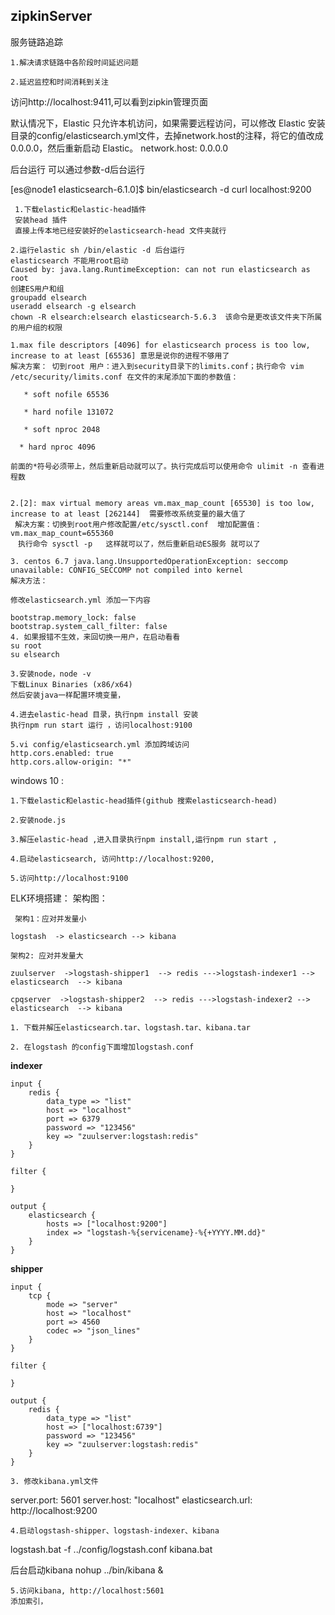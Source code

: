 ## zipkinServer

服务链路追踪
````
1.解决请求链路中各阶段时间延迟问题
````
````
2.延迟监控和时间消耗到关注
````
访问http://localhost:9411,可以看到zipkin管理页面

默认情况下，Elastic 只允许本机访问，如果需要远程访问，可以修改 Elastic 安装目录的config/elasticsearch.yml文件，去掉network.host的注释，将它的值改成0.0.0.0，然后重新启动 Elastic。
network.host: 0.0.0.0

后台运行
可以通过参数-d后台运行

[es@node1 elasticsearch-6.1.0]$ bin/elasticsearch -d
 curl localhost:9200
```` 
 1.下载elastic和elastic-head插件
 安装head 插件
 直接上传本地已经安装好的elasticsearch-head 文件夹就行
 ````
 ````
 2.运行elastic sh /bin/elastic -d 后台运行
 elasticsearch 不能用root启动
 Caused by: java.lang.RuntimeException: can not run elasticsearch as root
创建ES用户和组
groupadd elsearch
useradd elsearch -g elsearch
chown -R elsearch:elsearch elasticsearch-5.6.3  该命令是更改该文件夹下所属的用户组的权限

1.max file descriptors [4096] for elasticsearch process is too low, increase to at least [65536] 意思是说你的进程不够用了
 解决方案： 切到root 用户：进入到security目录下的limits.conf；执行命令 vim /etc/security/limits.conf 在文件的末尾添加下面的参数值：

    * soft nofile 65536

    * hard nofile 131072

    * soft nproc 2048

   * hard nproc 4096

前面的*符号必须带上，然后重新启动就可以了。执行完成后可以使用命令 ulimit -n 查看进程数      

 
2.[2]: max virtual memory areas vm.max_map_count [65530] is too low, increase to at least [262144]  需要修改系统变量的最大值了
  解决方案：切换到root用户修改配置/etc/sysctl.conf  增加配置值： vm.max_map_count=655360
　执行命令 sysctl -p   这样就可以了，然后重新启动ES服务 就可以了

3. centos 6.7 java.lang.UnsupportedOperationException: seccomp unavailable: CONFIG_SECCOMP not compiled into kernel
解决方法：

修改elasticsearch.yml 添加一下内容

bootstrap.memory_lock: false
bootstrap.system_call_filter: false
4. 如果报错不生效，来回切换一用户，在启动看看
su root 
su elsearch
 ````
 ````
 3.安装node，node -v
 下载Linux Binaries (x86/x64) 
 然后安装java一样配置环境变量，
 ````
 ```` 
 4.进去elastic-head 目录，执行npm install 安装
 执行npm run start 运行 ，访问localhost:9100
 ````
 ````
 5.vi config/elasticsearch.yml 添加跨域访问
 http.cors.enabled: true
 http.cors.allow-origin: "*"
````

windows 10 :
````
1.下载elastic和elastic-head插件(github 搜索elasticsearch-head)
````
````
2.安装node.js
````
```` 
3.解压elastic-head ,进入目录执行npm install,运行npm run start ,
````
````
4.启动elasticsearch, 访问http://localhost:9200,
````
````
5.访问http://localhost:9100
````

ELK环境搭建：
架构图：
````
 架构1：应对并发量小
 ````
    logstash  -> elasticsearch --> kibana
 ````
 架构2: 应对并发量大
 ````
 ````
 zuulserver  ->logstash-shipper1  --> redis --->logstash-indexer1 --> elasticsearch  --> kibana
 ````
 ````
 cpqserver  ->logstash-shipper2  --> redis --->logstash-indexer2 --> elasticsearch  --> kibana
 ````
 
````
1. 下载并解压elasticsearch.tar、logstash.tar、kibana.tar 
````
````
2. 在logstash 的config下面增加logstash.conf
````

**indexer**
``````
input {
	redis {
		data_type => "list"
		host => "localhost"
		port => 6379
		password => "123456"
		key => "zuulserver:logstash:redis"
	}
}

filter {

}

output {
	elasticsearch {
		hosts => ["localhost:9200"]
		index => "logstash-%{servicename}-%{+YYYY.MM.dd}"
	}
}
``````
**shipper**
``````
input {
	tcp {
		mode => "server"
		host => "localhost"
		port => 4560
		codec => "json_lines"
	}
}

filter {

}

output {
	redis {
		data_type => "list"
		host => ["localhost:6739"]
		password => "123456"
		key => "zuulserver:logstash:redis"
	}
}
``````
````
3. 修改kibana.yml文件  
````
server.port: 5601
server.host: "localhost"
elasticsearch.url: http://localhost:9200

````
4.启动logstash-shipper、logstash-indexer、kibana
````
logstash.bat -f ../config/logstash.conf
kibana.bat

后台启动kibana nohup ../bin/kibana &

````
5.访问kibana, http://localhost:5601
添加索引，
````